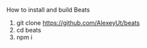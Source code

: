 How to install and build Beats

1. git clone https://github.com/AlexeyUt/beats
2. cd beats
3. npm i

